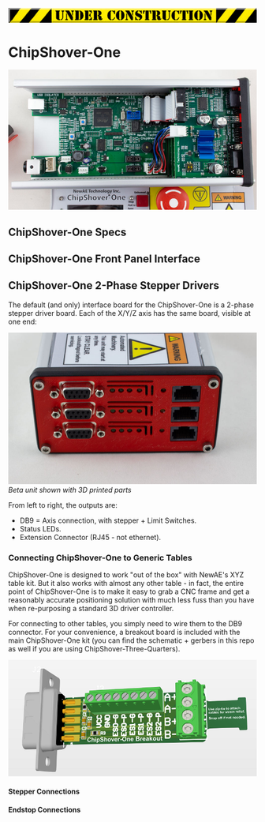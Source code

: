 ![](images/1990-under-construction.gif)

# ChipShover-One

![](images/beta/cs-one-top.jpeg)

## ChipShover-One Specs

## ChipShover-One Front Panel Interface

## ChipShover-One 2-Phase Stepper Drivers

The default (and only) interface board for the ChipShover-One is a 2-phase stepper driver board. Each of the X/Y/Z axis has the same board, visible at one end:

![](images/beta/cs-one-endplate.jpeg)
*Beta unit shown with 3D printed parts*

From left to right, the outputs are:

* DB9 = Axis connection, with stepper + Limit Switches.
* Status LEDs.
* Extension Connector (RJ45 - not ethernet).

### Connecting ChipShover-One to Generic Tables

ChipShover-One is designed to work "out of the box" with NewAE's XYZ table kit. But it also works with almost any other table - in fact, the entire point of ChipShover-One is to make it easy to grab a CNC frame and get a reasonably accurate positioning solution with much less fuss than you have when re-purposing a standard 3D driver controller.

For connecting to other tables, you simply need to wire them to the DB9 connector. For your convenience, a breakout board is included with the main ChipShover-One kit (you can find the schematic + gerbers in this repo as well if you are using ChipShover-Three-Quarters).

![](images/chipshover-breakout-render.png)

#### Stepper Connections

#### Endstop Connections